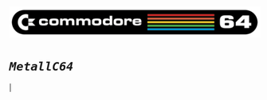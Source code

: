 <div align="center" width="100%" >
  <img align="center" src="./images/Commodore_64_logo.png" />
</div>

# *`MetallC64`*
| 
